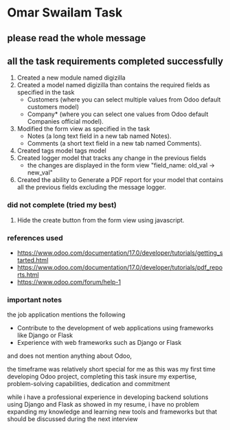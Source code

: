 # Omar Swailam Task
## please read the whole message
## all the task requirements completed successfully

1. Created a new module named digizilla
2. Created a model named digizilla than contains the required fields as specified in the task
    * Customers (where you can select multiple values from Odoo default customers model)
    * Company* (where you can select one values from Odoo default Companies official model).
3. Modified the form view as specified in the task
    * Notes (a long text field in a new tab named Notes).
    * Comments (a short text field in a new tab named Comments).
4. Created tags model tags model
5. Created logger model that tracks any change in the previous fields
    * the changes are displayed in the form view "field_name: old_val -> new_val"
6. Created the ability to Generate a PDF report for your model that contains all the previous fields excluding the message logger.

### did not complete (tried my best)
1. Hide the create button from the form view using javascript.

### references used
* https://www.odoo.com/documentation/17.0/developer/tutorials/getting_started.html
* https://www.odoo.com/documentation/17.0/developer/tutorials/pdf_reports.html
* https://www.odoo.com/forum/help-1


### important notes
the job application mentions the following
* Contribute to the development of web applications using frameworks like Django or Flask
* Experience with web frameworks such as Django or Flask

and does not mention anything about Odoo,

the timeframe was relatively short special for me as this was my first time developing Odoo project, completing this task insure my expertise, problem-solving capabilities, dedication and commitment

while i have a professional experience in developing backend solutions using Django and Flask as showed in my resume, i have no problem expanding my knowledge and learning new tools and frameworks but that should be discussed during the next interview